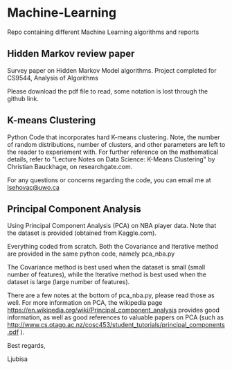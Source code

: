 # Machine-Learning
Repo containing different Machine Learning algorithms and reports


## Hidden Markov review paper
Survey paper on Hidden Markov Model algorithms. Project completed for CS9544, Analysis of Algorithms

Please download the pdf file to read, some notation is lost through the github link.


## K-means Clustering

Python Code that incorporates hard K-means clustering. Note, the number of random distributions, number of clusters, and other parameters are left to the reader to experiement with.
For further reference on the mathematical details, refer to "Lecture Notes on Data Science: K-Means Clustering" by Christian Bauckhage, on researchgate.com.

For any questions or concerns regarding the code, you can email me at lsehovac@uwo.ca


## Principal Component Analysis

Using Principal Component Analysis (PCA) on NBA player data.
Note that the dataset is provided (obtained from Kaggle.com).

Everything coded from scratch.
Both the Covariance and Iterative method are provided in the same python code, namely pca_nba.py

The Covariance method is best used when the dataset is small (small number of features), while the
Iterative method is best used when the dataset is large (large number of features).

There are a few notes at the bottom of pca_nba.py, please read those as well.
For more information on PCA, the wikipedia page https://en.wikipedia.org/wiki/Principal_component_analysis
provides good information, as well as good references to valuable papers on PCA (such as 
http://www.cs.otago.ac.nz/cosc453/student_tutorials/principal_components.pdf ).




Best regards,

Ljubisa
